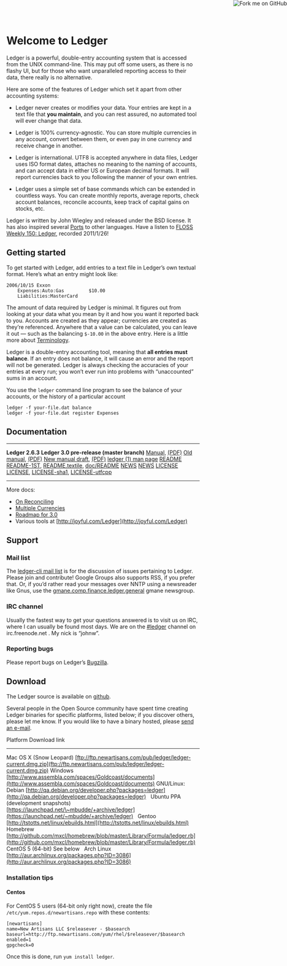 <a href="http://github.com/jwiegley/ledger">
<img style="position: absolute; top: 0; right: 0; border: 0;" src="https://assets2.github.com/img/71eeaab9d563c2b3c590319b398dd35683265e85?repo=&url=http%3A%2F%2Fs3.amazonaws.com%2Fgithub%2Fribbons%2Fforkme_right_gray_6d6d6d.png&path=" alt="Fork me on GitHub" />
</a>

# Welcome to Ledger

Ledger is a powerful, double-entry accounting system that is accessed
from the UNIX command-line. This may put off some users, as there is no
flashy UI, but for those who want unparalleled reporting access to their
data, there really is no alternative.

Here are some of the features of Ledger which set it apart from other
accounting systems:

-   Ledger never creates or modifies your data. Your entries are kept in
    a text file that **you maintain**, and you can rest assured, no
    automated tool will ever change that data.

-   Ledger is 100% currency-agnostic. You can store multiple currencies
    in any account, convert between them, or even pay in one currency
    and receive change in another.

-   Ledger is international. UTF8 is accepted anywhere in data files,
    Ledger uses ISO format dates, attaches no meaning to the naming of
    accounts, and can accept data in either US or European decimal
    formats. It will report currencies back to you following the manner
    of your own entries.

-   Ledger uses a simple set of base commands which can be extended in
    countless ways. You can create monthly reports, average reports,
    check account balances, reconcile accounts, keep track of capital
    gains on stocks, etc.

Ledger is written by John Wiegley and released under the BSD license. It
has also inspired several [Ports](Ports.html) to other languages.
Have a listen to [FLOSS Weekly 150: Ledger](http://twit.tv/floss150), recorded 2011/1/26!

## Getting started

To get started with Ledger, add entries to a text file in Ledger’s own
textual format. Here’s what an entry might look like:

    2006/10/15 Exxon
        Expenses:Auto:Gas         $10.00
        Liabilities:MasterCard

The amount of data required by Ledger is minimal. It figures out from
looking at your data what you mean by it and how you want it reported
back to you. Accounts are created as they appear; currencies are created
as they’re referenced. Anywhere that a value can be calculated, you can
leave it out — such as the balancing `$-10.00` in the above entry.
Here is a little more about [Terminology](Terminology.html).

Ledger is a double-entry accounting tool, meaning that **all entries
must balance**. If an entry does not balance, it will cause an error and
the report will not be generated. Ledger is always checking the
accuracies of your entries at every run; you won’t ever run into
problems with “unaccounted” sums in an account.

You use the `ledger` command line program to see the balance of your
accounts, or the history of a particular account

    ledger -f your-file.dat balance
    ledger -f your-file.dat register Expenses


## Documentation

  ---------------------------------------------------- ----------------------------------------------------------------
  **Ledger 2.6.3**                                     **Ledger 3.0 pre-release (master branch)**
  [Manual](2.6/ledger.html), [(PDF)](2.6/ledger.pdf)   [Old manual](3.0/doc/ledger.html), [(PDF)](3.0/doc/ledger.pdf)
                                                       [New manual draft](3.0/doc/ledger3.html), [(PDF)](3.0/doc/ledger3.pdf)
                                                       [ledger (1) man page](3.0/doc/ledger.1.html)
  [README](2.6/README)                                 [README-1ST](3.0/README-1ST), [README.textile](3.0/README.textile), [doc/README](3.0/doc/README)
  [NEWS](2.6/NEWS)                                     [NEWS](3.0/doc/NEWS)
  [LICENSE](2.6/LICENSE)                               [LICENSE](3.0/doc/LICENSE), [LICENSE-sha1](3.0/doc/LICENSE-sha1), [LICENSE-utfcpp](3.0/doc/LICENSE-utfcpp)
  ---------------------------------------------------- ----------------------------------------------------------------

More docs:

- [On Reconciling](On-reconciling.html)
- [Multiple Currencies](Multiple-currencies.html)
- [Roadmap for 3.0](Roadmap-for-3.0.html)
- Various tools at [http://joyful.com/Ledger](http://joyful.com/Ledger)

## Support

### Mail list

The [ledger-cli mail list](http://groups.google.com/group/ledger-cli) is
for the discussion of issues pertaining to Ledger. Please join and
contribute!  Google Groups also supports RSS, if you prefer that.  Or, if
you’d rather read your messages over NNTP using a newsreader like Gnus,
use the
[gmane.comp.finance.ledger.general](http://dir.gmane.org/gmane.comp.finance.ledger.general)
gmane newsgroup.

### IRC channel

Usually the fastest way to get your questions answered is to visit us on
IRC, where I can usually be found most days. We are on the
[\#ledger](irc://irc.freenode.net/ledger) channel on irc.freenode.net . My
nick is “johnw”.

### Reporting bugs

Please report bugs on Ledger’s
[Bugzilla](http://newartisans.com/bugzilla/enter_bug.cgi).

## Download

The Ledger source is available on [github](http://github.com/jwiegley/ledger).

Several people in the Open Source community have spent time creating
Ledger binaries for specific platforms, listed below; if you discover
others, please let me know. If you would like to have a binary hosted,
please [send an e-mail](mailto:jwiegley@gmail.com).

  Platform                                   Download link
  ------------------------------------------ -------------------------------------------------------------------------------------------------------------------------------------------------------------------------------------------------------------------------
  Mac OS X (Snow Leopard)                    [ftp://ftp.newartisans.com/pub/ledger/ledger-current.dmg.zip](ftp://ftp.newartisans.com/pub/ledger/ledger-current.dmg.zip)
  Windows                                    [http://www.assembla.com/spaces/Goldcoast/documents](http://www.assembla.com/spaces/Goldcoast/documents)
  GNU/Linux:
  &nbsp; Debian                              [http://qa.debian.org/developer.php?packages=ledger](http://qa.debian.org/developer.php?packages=ledger)
  &nbsp; Ubuntu PPA  (development snapshots) [https://launchpad.net/\~mbudde/+archive/ledger](https://launchpad.net/~mbudde/+archive/ledger)
  &nbsp; Gentoo                              [http://tstotts.net/linux/ebuilds.html](http://tstotts.net/linux/ebuilds.html)
  &nbsp; Homebrew                            [http://github.com/mxcl/homebrew/blob/master/Library/Formula/ledger.rb](http://github.com/mxcl/homebrew/blob/master/Library/Formula/ledger.rb)
  &nbsp; CentOS 5 (64-bit)                   See below
  &nbsp; Arch Linux                          [http://aur.archlinux.org/packages.php?ID=3086](http://aur.archlinux.org/packages.php?ID=3086)


### Installation tips

#### Centos

For CentOS 5 users (64-bit only right now), create the file
`/etc/yum.repos.d/newartisans.repo` with these contents:

    [newartisans]
    name=New Artisans LLC $releasever - $basearch
    baseurl=http://ftp.newartisans.com/yum/rhel/$releasever/$basearch
    enabled=1
    gpgcheck=0

Once this is done, run `yum install ledger`.
